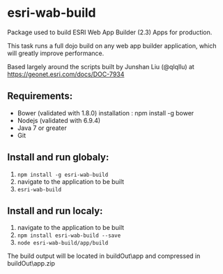 # esri-wab-build
Package used to build ESRI Web App Builder (2.3) Apps for production.

This task runs a full dojo build on any web app builder application, which will greatly improve performance.

Based largely around the scripts built by Junshan Liu (@qlqllu) at https://geonet.esri.com/docs/DOC-7934

## Requirements:
* Bower (validated with 1.8.0)
  installation : npm install -g bower
* Nodejs (validated with 6.9.4)
* Java 7 or greater
* Git

## Install  and run globaly:
1. ```npm install -g esri-wab-build```
2. navigate to the application to be built
3. ```esri-wab-build```

## Install  and run localy:
1. navigate to the application to be built
2. ```npm install esri-wab-build --save```
3. ```node esri-wab-build/app/build```

The build output will be located in buildOut\app and compressed in buildOut\app.zip
